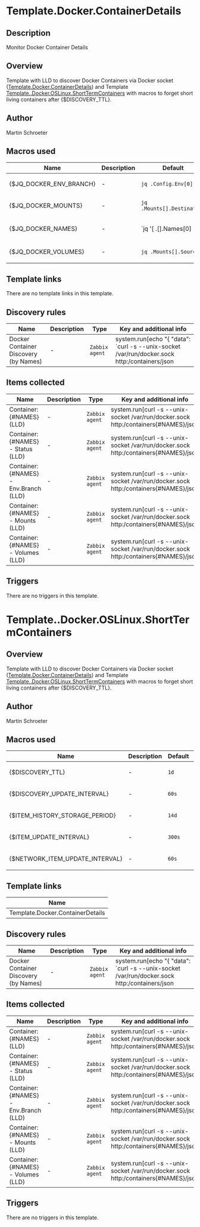 # Template.Docker.ContainerDetails

## Description

Monitor Docker Container Details

## Overview

Template with LLD to discover Docker Containers via Docker socket ([Template.Docker.ContainerDetails](http://127.0.0.1/zabbix/templates.php?form=update&templateid=10264&groupid=1)) and Template [Template..Docker.OSLinux.ShortTermContainers](http://127.0.0.1/zabbix/templates.php?form=update&templateid=10265&groupid=1) with macros to forget short living containers after {$DISCOVERY\_TTL}.


 

## Author

Martin Schroeter

## Macros used

|Name|Description|Default|Type|
|----|-----------|-------|----|
|{$JQ_DOCKER_ENV_BRANCH}|<p>-</p>|`jq .Config.Env[0]`|Text macro|
|{$JQ_DOCKER_MOUNTS}|<p>-</p>|`jq .Mounts[].Destination`|Text macro|
|{$JQ_DOCKER_NAMES}|<p>-</p>|`jq '[ .[].Names[0]|{ "{#NAMES}": .} ]'`|Text macro|
|{$JQ_DOCKER_VOLUMES}|<p>-</p>|`jq .Mounts[].Source`|Text macro|
## Template links

There are no template links in this template.

## Discovery rules

|Name|Description|Type|Key and additional info|
|----|-----------|----|----|
|Docker Container Discovery (by Names)|<p>-</p>|`Zabbix agent`|system.run[echo "{ \"data\": `curl -s --unix-socket /var/run/docker.sock http:/containers/json| {$JQ_DOCKER_NAMES}` }"]<p>Update: {$DISCOVERY_UPDATE_INTERVAL}</p>|
## Items collected

|Name|Description|Type|Key and additional info|
|----|-----------|----|----|
|Container: {#NAMES} (LLD)|<p>-</p>|`Zabbix agent`|system.run[curl -s --unix-socket /var/run/docker.sock http:/containers{#NAMES}/json| jq .Created]<p>Update: 30s</p>|
|Container: {#NAMES} - Status (LLD)|<p>-</p>|`Zabbix agent`|system.run[curl -s --unix-socket /var/run/docker.sock http:/containers{#NAMES}/json| jq .State.Status]<p>Update: 30s</p>|
|Container: {#NAMES} - Env.Branch (LLD)|<p>-</p>|`Zabbix agent`|system.run[curl -s --unix-socket /var/run/docker.sock http:/containers{#NAMES}/json| {$JQ_DOCKER_ENV_BRANCH}]<p>Update: 30s</p>|
|Container: {#NAMES} - Mounts (LLD)|<p>-</p>|`Zabbix agent`|system.run[curl -s --unix-socket /var/run/docker.sock http:/containers{#NAMES}/json| {$JQ_DOCKER_MOUNTS}]<p>Update: 30s</p>|
|Container: {#NAMES} - Volumes (LLD)|<p>-</p>|`Zabbix agent`|system.run[curl -s --unix-socket /var/run/docker.sock http:/containers{#NAMES}/json| {$JQ_DOCKER_VOLUMES}]<p>Update: 30s</p>|
## Triggers

There are no triggers in this template.

# Template..Docker.OSLinux.ShortTermContainers

## Overview

Template with LLD to discover Docker Containers via Docker socket ([Template.Docker.ContainerDetails](http://127.0.0.1/zabbix/templates.php?form=update&templateid=10264&groupid=1)) and Template [Template..Docker.OSLinux.ShortTermContainers](http://127.0.0.1/zabbix/templates.php?form=update&templateid=10265&groupid=1) with macros to forget short living containers after {$DISCOVERY\_TTL}.


 

## Author

Martin Schroeter

## Macros used

|Name|Description|Default|Type|
|----|-----------|-------|----|
|{$DISCOVERY_TTL}|<p>-</p>|`1d`|Text macro|
|{$DISCOVERY_UPDATE_INTERVAL}|<p>-</p>|`60s`|Text macro|
|{$ITEM_HISTORY_STORAGE_PERIOD}|<p>-</p>|`14d`|Text macro|
|{$ITEM_UPDATE_INTERVAL}|<p>-</p>|`300s`|Text macro|
|{$NETWORK_ITEM_UPDATE_INTERVAL}|<p>-</p>|`60s`|Text macro|
## Template links

|Name|
|----|
|Template.Docker.ContainerDetails|
## Discovery rules

|Name|Description|Type|Key and additional info|
|----|-----------|----|----|
|Docker Container Discovery (by Names)|<p>-</p>|`Zabbix agent`|system.run[echo "{ \"data\": `curl -s --unix-socket /var/run/docker.sock http:/containers/json| {$JQ_DOCKER_NAMES}` }"]<p>Update: {$DISCOVERY_UPDATE_INTERVAL}</p>|
## Items collected

|Name|Description|Type|Key and additional info|
|----|-----------|----|----|
|Container: {#NAMES} (LLD)|<p>-</p>|`Zabbix agent`|system.run[curl -s --unix-socket /var/run/docker.sock http:/containers{#NAMES}/json| jq .Created]<p>Update: 30s</p>|
|Container: {#NAMES} - Status (LLD)|<p>-</p>|`Zabbix agent`|system.run[curl -s --unix-socket /var/run/docker.sock http:/containers{#NAMES}/json| jq .State.Status]<p>Update: 30s</p>|
|Container: {#NAMES} - Env.Branch (LLD)|<p>-</p>|`Zabbix agent`|system.run[curl -s --unix-socket /var/run/docker.sock http:/containers{#NAMES}/json| {$JQ_DOCKER_ENV_BRANCH}]<p>Update: 30s</p>|
|Container: {#NAMES} - Mounts (LLD)|<p>-</p>|`Zabbix agent`|system.run[curl -s --unix-socket /var/run/docker.sock http:/containers{#NAMES}/json| {$JQ_DOCKER_MOUNTS}]<p>Update: 30s</p>|
|Container: {#NAMES} - Volumes (LLD)|<p>-</p>|`Zabbix agent`|system.run[curl -s --unix-socket /var/run/docker.sock http:/containers{#NAMES}/json| {$JQ_DOCKER_VOLUMES}]<p>Update: 30s</p>|
## Triggers

There are no triggers in this template.

